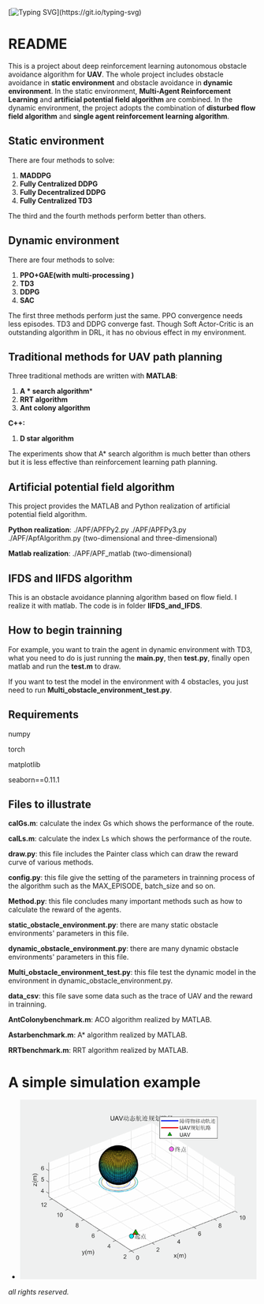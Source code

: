 [![Typing SVG](https://readme-typing-svg.herokuapp.com?font=Ubuntu&size=30&color=4815F7&center=true&lines=I'm+Yunfei+Zhang!)](https://git.io/typing-svg)

# README

This is a project about deep reinforcement learning autonomous obstacle avoidance algorithm for **UAV**. The whole project includes obstacle avoidance in **static environment** and obstacle avoidance in **dynamic environment**. In the static environment, **Multi-Agent Reinforcement Learning** and **artificial potential field algorithm** are combined. In the dynamic environment, the project adopts the combination of **disturbed flow field algorithm** and **single agent reinforcement learning algorithm**.

## Static environment

There are four methods to solve:

1. **MADDPG**
2. **Fully Centralized DDPG**
3. **Fully Decentralized DDPG**
4. **Fully Centralized TD3**

The third and the fourth methods perform better than others.

## Dynamic environment

There are four methods to solve:

1. **PPO+GAE(with multi-processing )**
2. **TD3**
3. **DDPG**
4. **SAC**

The first three methods perform just the same. PPO convergence needs less episodes. TD3 and DDPG converge fast. Though Soft Actor-Critic is an outstanding algorithm in DRL, it has no obvious effect in my environment.

## Traditional methods for  UAV path planning

Three traditional methods are written with **MATLAB**:

1. **A * search algorithm***
2. **RRT algorithm**
3. **Ant colony algorithm**

**C++:**

1. **D star algorithm**

The experiments show that A* search algorithm is much better than others but it is less effective than reinforcement learning path planning.

## Artificial potential field algorithm

This project provides the MATLAB and Python realization of artificial potential field algorithm.

**Python realization**: ./APF/APFPy2.py      ./APF/APFPy3.py    ./APF/ApfAlgorithm.py  (two-dimensional and three-dimensional)

**Matlab realization**: ./APF/APF_matlab (two-dimensional)

## IFDS and IIFDS algorithm

This is an obstacle avoidance planning algorithm based on flow field. I realize it with matlab. The code is in folder **IIFDS_and_IFDS**.

## How to begin trainning

For example, you want to train the agent in dynamic environment with TD3, what you need to do is just running the **main.py**, then **test.py**, finally open matlab and run the **test.m** to draw.

If you want to test the model in the environment with 4 obstacles, you just need to run  **Multi_obstacle_environment_test.py**.

## Requirements

numpy

torch

matplotlib

seaborn==0.11.1

## Files to illustrate

**calGs.m**: calculate the index Gs which shows the performance of the route.

**calLs.m**: calculate the index Ls which shows the performance of the route.

**draw.py**: this file includes the Painter class which can draw the reward curve of various methods.

**config.py**: this file give the setting of the parameters in trainning process of the algorithm such as the MAX_EPISODE, batch_size and so on.

**Method.py**: this file concludes many important methods such as how to calculate the reward of the agents.

**static_obstacle_environment.py**: there are many static obstacle environments' parameters in this file.

**dynamic_obstacle_environment.py**: there are many dynamic obstacle environments' parameters in this file.

**Multi_obstacle_environment_test.py**: this file test the dynamic model in the environment in dynamic_obstacle_environment.py.

**data_csv**: this file save some data such as the trace of UAV and the reward in trainning.

**AntColonybenchmark.m**: ACO algorithm realized by MATLAB.

**Astarbenchmark.m**: A\* algorithm realized by MATLAB.

**RRTbenchmark.m**: RRT algorithm realized by MATLAB.

# A simple simulation example

- ![avatar](/Dynamic_obstacle_avoidance/GIF/compare_aifds.gif)



*all rights reserved.*

